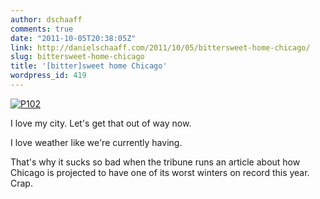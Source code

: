 ```yaml
---
author: dschaaff
comments: true
date: "2011-10-05T20:38:05Z"
link: http://danielschaaff.com/2011/10/05/bittersweet-home-chicago/
slug: bittersweet-home-chicago
title: '[bitter]sweet home Chicago'
wordpress_id: 419
---
```


[![P102](http://posterous.com/getfile/files.posterous.com/danielschaaff/dxapizwjGudieBGobJxpGICtjndBofqfExBJgmpypzxrFkpIoJuCpvnAbkux/p102.jpg.scaled500.jpg)](http://posterous.com/getfile/files.posterous.com/danielschaaff/dxapizwjGudieBGobJxpGICtjndBofqfExBJgmpypzxrFkpIoJuCpvnAbkux/p102.jpg.scaled1000.jpg)

I love my city. Let's get that out of way now. 

I love weather like we're currently having.

That's why it sucks so bad when the tribune runs an article about how Chicago is projected to have one of its worst winters on record this year. Crap.
